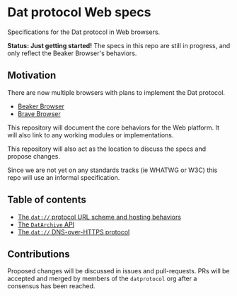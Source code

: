 # Dat protocol Web specs

Specifications for the Dat protocol in Web browsers.

**Status: Just getting started!** The specs in this repo are still in progress, and only reflect the Beaker Browser's behaviors.

## Motivation

There are now multiple browsers with plans to implement the Dat protocol.

 - [Beaker Browser](https://beakerbrowser.com)
 - [Brave Browser](https://brave.com)

This repository will document the core behaviors for the Web platform.
It will also link to any working modules or implementations.

This repository will also act as the location to discuss the specs and propose changes.

Since we are not yet on any standards tracks (ie WHATWG or W3C) this repo will use an informal specification.

## Table of contents

 - [The `dat://` protocol URL scheme and hosting behaviors](./dat-protocol.md)
 - [The `DatArchive` API](./dat-archive-api.md)
 - [The `dat://` DNS-over-HTTPS protocol](./dat-dns.md)

## Contributions

Proposed changes will be discussed in issues and pull-requests.
PRs will be accepted and merged by members of the `datprotocol` org after a consensus has been reached.